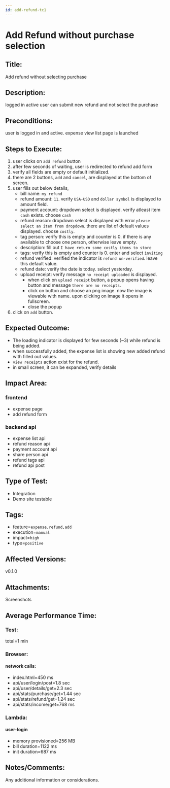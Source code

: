 ```yaml
---
id: add-refund-tc1
---
```


# Add Refund without purchase selection

## Title:

Add refund without selecting purchase

## Description:

logged in active user can submit new refund and not select the purchase

## Preconditions:

user is logged in and active. expense view list page is launched

## Steps to Execute:

1. user clicks on `add refund` button
2. after few seconds of waiting, user is redirected to refund add form
3. verify all fields are empty or default initialized.
4. there are 2 buttons, `add` and `cancel`, are displayed at the bottom of screen.
5. user fills out below details,
   - bill name: `my refund`
   - refund amount: `11`. verify `USA-USD` and `dollar symbol` is displayed to amount field.
   - payment account: dropdown select is displayed. verify atleast item `cash` exists. choose `cash`
   - refund reason: dropdown select is displayed with error `please select an item from dropdown`. there are list of default values displayed. choose `costly`.
   - tag person: verify this is empty and counter is 0. if there is any available to choose one person, otherwise leave empty.
   - description: fill out `I have return some costly items to store`
   - tags: verify this is empty and counter is 0. enter and select `inviting`
   - refund verified: verified the indicator is `refund un-verified`. leave this default value.
   - refund date: verify the date is today. select yesterday.
   - upload receipt: verify message `no receipt uploaded` is displayed.
     - when click on `upload receipt` button, a popup opens having button and message `there are no receipts`.
     - click on button and choose an png image. now the image is viewable with name. upon clicking on image it opens in fullscreen.
     - close the popup
6. click on `add` button.

## Expected Outcome:

- The loading indicator is displayed for few seconds (~3) while refund is being added.
- when successfully added, the expense list is showing new added refund with filled out values.
- `view receipts` action exist for the refund.
- in small screen, it can be expanded, verify details

## Impact Area:

### frontend

- expense page
- add refund form

### backend api

- expense list api
- refund reason api
- payment account api
- share person api
- refund tags api
- refund api post

## Type of Test:

- Integration
- Demo site testable

## Tags:

- feature=`expense,refund,add`
- execution=`manual`
- impact=`high`
- type=`positive`

## Affected Versions:

v0.1.0

## Attachments:

Screenshots

## Average Performance Time:

### Test:

total=1 min

### Browser:

#### network calls:

- index.html=450 ms
- api/user/login/post=1.8 sec
- api/user/details/get=2.3 sec
- api/stats/purchase/get=1.44 sec
- api/stats/refund/get=1.24 sec
- api/stats/income/get=768 ms

### Lambda:

#### user-login

- memory provisioned=256 MB
- bill duration=1122 ms
- init duration=687 ms

## Notes/Comments:

Any additional information or considerations.
